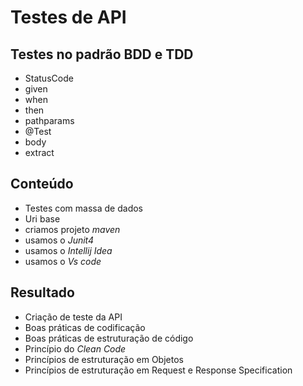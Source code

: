 # Testes de API 

## Testes no padrão BDD e TDD
- StatusCode
- given
- when
- then
- pathparams
- @Test
- body
- extract

## Conteúdo

- Testes com massa de dados
- Uri base
- criamos projeto *maven*
- usamos o *Junit4* 
- usamos o *Intellij Idea* 
- usamos o *Vs code*  

## Resultado

- Criação de teste da API
- Boas práticas de codificação
- Boas práticas de estruturação de código
- Princípio do *Clean Code*
- Princípios de estruturação em Objetos
- Princípios de estruturação em Request e Response Specification

